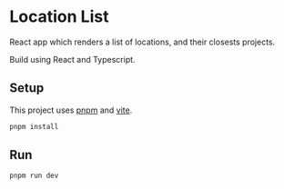 # Location List

React app which renders a list of locations, and their closests projects.

Build using React and Typescript.

## Setup

This project uses [pnpm](https://github.com/pnpm/pnpm) and [vite](https://vitejs.dev).

```bash
pnpm install
```

## Run

```bash
pnpm run dev
```
